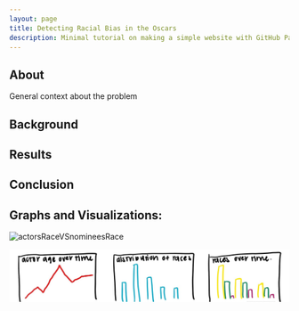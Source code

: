```yaml
---
layout: page
title: Detecting Racial Bias in the Oscars
description: Minimal tutorial on making a simple website with GitHub Pages
---
```


## About
General context about the problem

## Background

## Results

## Conclusion

## Graphs and Visualizations:
![actorsRaceVSnomineesRace](https://github.com/HuRebecca/wiki-capstone/blob/master/finalVisuals/actorsRaceVSnomineesRace.jpg)

![graph sketches](https://github.com/mkwan13/180_final_site/blob/gh-pages/images/fake_graphs.jpg?raw=true)
